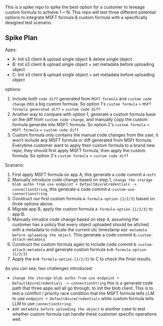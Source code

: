 This is a spike repo to spike the best option for a customer to leveage custom formula to achieve 1 ~ N.
This repo will test three different potential options to integrate MSFT formula & custom formula with a specifically designed test scenario.

## Spike Plan

Apps:
- A: Init s3 client & upload single object & delete single object
- B: Init s3 client & upload single object + set metadata before uploading object
- C: Init s3 client & upload single object + set metadata before uploading object

options:
1. Include both `code diff` generated from `MSFT formula` and `custom code change` into a big custom formula. So option 1's `custom formula` = `MSFT formula generated diff` + `custom code diff`
1. Another way to compare with option 1, generate a custom formula base on the diff from `custom code change`, and manually copy the custom formula generate into MSFT formula. So option 2's `custom formula` = `MSFT formula` + `custom code diff`
1. Custom formula only contains the manual code changes from the user, it won't include any MSFT formula or diff generated from MSFt formula. Everytime customer want to apply their custom formula to a brand new repo, they should first apply MSFT formula, then apply the custom formula. So option 3's `custom formula` = `custom code diff`

Scenario:
1. First apply MSFT formula on app A, this generate a code commit `A-msft`
1. Manually introduce code change based on step 1, `change the storage blob authn from use endpoint + DefaultAzureCredentials -> connectionString`, this generate a code commit `A-custom-use-connectionstring`
1. Construct our first custom formula `A-formula-option-{1/2/3}` based on three options above.
1. Migrate app B, apply the custom formula `A-formula-option-{1/2/3}` to app B.
1. Manually intrudce code change based on step 4, assuming the customer has a policy that every object uploaded should be attched with a metadata to indicate the current utc timestamp `Add metadata before uploading the object`. This generate a code commit `B-custom-attach-metadata`
1. Construct the custom formula again to include code commit `B-custom-attach-metadata` and generate custom formula `A+B-formula-option-{1/2/3}`
1. Apply the `A+B-formula-option-{1/2/3}` to C to check the finial results.


As you can see, two challenges introduced:
-  `change the storage blob authn from use endpoint + DefaultAzureCredentials -> connectionString` this is a generate code path that three apps will all go through, to init the blob client. This is to test a comflict / priority race condition that the MSFT formula tells LLM to use `endpoint + DefaultAzureCredentials` while custom formula tells LLM to use `connectionString`. 
- `Add metadata before uploading the object` is another case to test whether custom formula can handle these customer specific operations well.